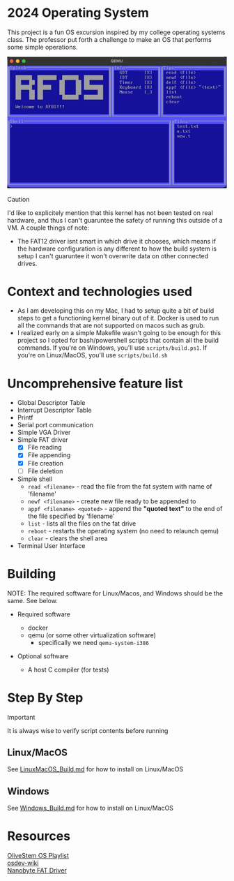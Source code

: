# 2024 Operating System
This project is a fun OS excursion inspired by my college operating systems class. The professor put forth a challenge to 
make an OS that performs some simple operations.

![Image](images/rfos.jpg)

> [!CAUTION]
> I'd like to explicitely mention that this kernel has not been tested on real hardware, and thus I can't guaruntee the 
> safety of running this outside of a VM. A couple things of note:
> - The FAT12 driver isnt smart in which drive it chooses, which means if the hardware configuration is any different to how the build
> system is setup I can't guaruntee it won't overwrite data on other connected drives.

# Context and technologies used
- As I am developing this on my Mac, I had to setup quite a bit of build steps to get a functioning kernel binary out of it.
  Docker is used to run all the commands that are not supported on macos such as grub.
- I realized early on a simple Makefile wasn't going to be enough for this project so I opted for bash/powershell scripts
  that contain all the build commands. If you're on Windows, you'll use `scripts/build.ps1`. If you're on Linux/MacOS, 
  you'll use `scripts/build.sh`

# Uncomprehensive feature list
- Global Descriptor Table
- Interrupt Descriptor Table
- Printf
- Serial port communication
- Simple VGA Driver
- Simple FAT driver
   - [x] File reading
   - [x] File appending
   - [x] File creation
   - [ ] File deletion
- Simple shell
   - `read <filename>` - read the file from the fat system with name of 'filename'
   - `newf <filename>` - create new file ready to be appended to
   - `appf <filename> <quoted>` - append the **"quoted text"** to the end of the file specified by 'filename'
   - `list` - lists all the files on the fat drive
   - `reboot` - restarts the operating system (no need to relaunch qemu)
   - `clear` - clears the shell area
- Terminal User Interface

# Building
NOTE: The required software for Linux/Macos, and Windows should be the same. See below.

- Required software
   + docker
   + qemu (or some other virtualization software)
      * specifically we need `qemu-system-i386`

- Optional software
   + A host C compiler (for tests)

# Step By Step
> [!IMPORTANT]
> It is always wise to verify script contents before running

## Linux/MacOS
See [LinuxMacOS_Build.md](LinuxMacOS_Build.md) for how to install on Linux/MacOS

## Windows
See [Windows_Build.md](Windows_Build.md) for how to install on Linux/MacOS

# Resources
[OliveStem OS Playlist](https://youtube.com/playlist?list=PL2EF13wm-hWAglI8rRbdsCPq_wRpYvQQy&si=q2oYblMfOZJexLc9)<br>
[osdev-wiki](https://wiki.osdev.org/Expanded_Main_Page)<br>
[Nanobyte FAT Driver](https://www.youtube.com/watch?v=7o3qx66uLz8)<br>
